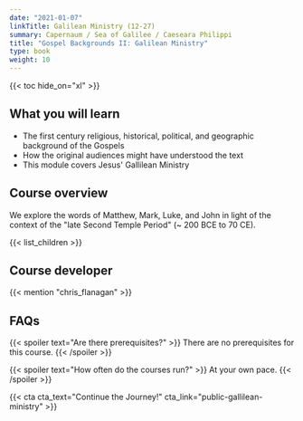 ```yaml
---
date: "2021-01-07"
linkTitle: Galilean Ministry (12-27)
summary: Capernaum / Sea of Galilee / Caeseara Philippi
title: "Gospel Backgrounds II: Galilean Ministry"
type: book
weight: 10
---
```




{{< toc hide_on="xl" >}}

## What you will learn

- The first century religious, historical, political, and geographic background of the Gospels
- How the original audiences might have understood the text
- This module covers Jesus' Gallilean Ministry

## Course overview

We explore the words of Matthew, Mark, Luke, and John in light of the context of the "late Second Temple Period" (~ 200 BCE to 70 CE).

{{< list_children >}}




## Course developer

{{< mention "chris_flanagan" >}}

## FAQs

{{< spoiler text="Are there prerequisites?" >}}
There are no prerequisites for this course.
{{< /spoiler >}}

{{< spoiler text="How often do the courses run?" >}}
At your own pace.
{{< /spoiler >}}

{{< cta cta_text="Continue the Journey!" cta_link="public-gallilean-ministry" >}}

